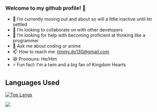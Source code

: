 ### Welcome to my github profile! 👋



- 🔭 I’m currently moving out and about so will a little inactive until Im settled
- 👯 I’m looking to collaborate on with other developers
- 🤔 I’m looking for help with becoming proficient at thinking like a programmer
- 💬 Ask me about coding or anime
- 📫 How to reach me: timmy.do130@gmail.com 
- 😄 Pronouns: He/Him
- ⚡ Fun fact: I'm a twin and a big fan of Kingdom Hearts

## Languages Used 
[![Top Langs](https://github-readme-stats.vercel.app/api/top-langs/?username=Ampharos130&&show_icons=true&title_color=ffffff&icon_color=bb2acf&text_color=daf7dc&bg_color=151515&layout=compact)](https://github.com/anuraghazra/github-readme-stats)

<img src="https://github-readme-stats.vercel.app/api?username=Ampharos130&&show_icons=true&title_color=ffffff&icon_color=bb2acf&text_color=daf7dc&bg_color=151515">

